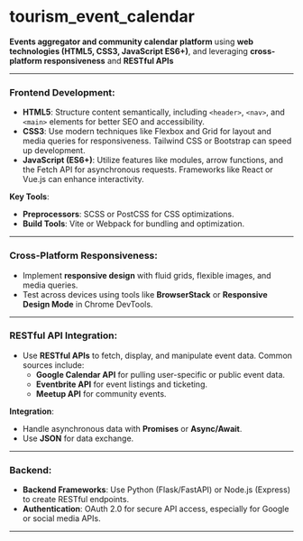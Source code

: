 # tourism_event_calendar
 **Events aggregator and community calendar platform** using **web technologies (HTML5, CSS3, JavaScript ES6+)**, and leveraging **cross-platform responsiveness** and **RESTful APIs**

---

### **Frontend Development:**
   - **HTML5**: Structure content semantically, including `<header>`, `<nav>`, and `<main>` elements for better SEO and accessibility.
   - **CSS3**: Use modern techniques like Flexbox and Grid for layout and media queries for responsiveness. Tailwind CSS or Bootstrap can speed up development.
   - **JavaScript (ES6+)**: Utilize features like modules, arrow functions, and the Fetch API for asynchronous requests. Frameworks like React or Vue.js can enhance interactivity.

   **Key Tools**:  
   - **Preprocessors**: SCSS or PostCSS for CSS optimizations.
   - **Build Tools**: Vite or Webpack for bundling and optimization.

---

### **Cross-Platform Responsiveness:**
   - Implement **responsive design** with fluid grids, flexible images, and media queries.
   - Test across devices using tools like **BrowserStack** or **Responsive Design Mode** in Chrome DevTools.

---

### **RESTful API Integration:**
   - Use **RESTful APIs** to fetch, display, and manipulate event data. Common sources include:
     - **Google Calendar API** for pulling user-specific or public event data.
     - **Eventbrite API** for event listings and ticketing.
     - **Meetup API** for community events.

   **Integration**:
   - Handle asynchronous data with **Promises** or **Async/Await**.
   - Use **JSON** for data exchange.

---

### **Backend:**
   - **Backend Frameworks**: Use Python (Flask/FastAPI) or Node.js (Express) to create RESTful endpoints.
   - **Authentication**: OAuth 2.0 for secure API access, especially for Google or social media APIs.

---


